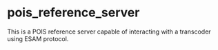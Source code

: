 # pois_reference_server
This is a POIS reference server capable of interacting with a transcoder using ESAM protocol.
